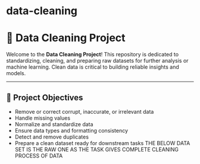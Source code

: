 # data-cleaning
# 🧹 Data Cleaning Project

Welcome to the **Data Cleaning Project**! This repository is dedicated to standardizing, cleaning, and preparing raw datasets for further analysis or machine learning. Clean data is critical to building reliable insights and models.

---

## 📌 Project Objectives

- Remove or correct corrupt, inaccurate, or irrelevant data
- Handle missing values
- Normalize and standardize data
- Ensure data types and formatting consistency
- Detect and remove duplicates
- Prepare a clean dataset ready for downstream tasks
THE BELOW DATA SET IS THE RAW ONE AS THE TASK GIVES COMPLETE CLEANING PROCESS OF DATA
